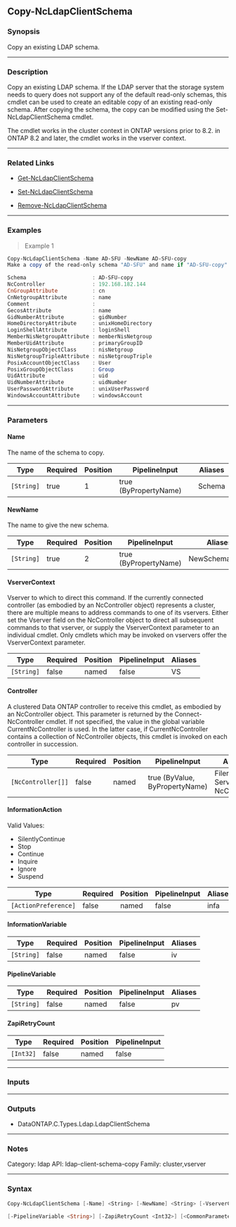 Copy-NcLdapClientSchema
-----------------------

### Synopsis
Copy an existing LDAP schema.

---

### Description

Copy an existing LDAP schema. If the LDAP server that the storage system needs to query does not support any of the default read-only schemas, this cmdlet can be used to create an editable copy of an existing read-only schema. After copying the schema, the copy can be modified using the Set-NcLdapClientSchema cmdlet.

The cmdlet works in the cluster context in ONTAP versions prior to 8.2.  in ONTAP 8.2 and later, the cmdlet works in the vserver context.

---

### Related Links
* [Get-NcLdapClientSchema](Get-NcLdapClientSchema)

* [Set-NcLdapClientSchema](Set-NcLdapClientSchema)

* [Remove-NcLdapClientSchema](Remove-NcLdapClientSchema)

---

### Examples
> Example 1

```PowerShell
Copy-NcLdapClientSchema -Name AD-SFU -NewName AD-SFU-copy
Make a copy of the read-only schema "AD-SFU" and name if "AD-SFU-copy".

Schema                     : AD-SFU-copy
NcController               : 192.168.182.144
CnGroupAttribute           : cn
CnNetgroupAttribute        : name
Comment                    :
GecosAttribute             : name
GidNumberAttribute         : gidNumber
HomeDirectoryAttribute     : unixHomeDirectory
LoginShellAttribute        : loginShell
MemberNisNetgroupAttribute : memberNisNetgroup
MemberUidAttribute         : primaryGroupID
NisNetgroupObjectClass     : nisNetgroup
NisNetgroupTripleAttribute : nisNetgroupTriple
PosixAccountObjectClass    : User
PosixGroupObjectClass      : Group
UidAttribute               : uid
UidNumberAttribute         : uidNumber
UserPasswordAttribute      : unixUserPassword
WindowsAccountAttribute    : windowsAccount

```

---

### Parameters
#### **Name**
The name of the schema to copy.

|Type      |Required|Position|PipelineInput        |Aliases|
|----------|--------|--------|---------------------|-------|
|`[String]`|true    |1       |true (ByPropertyName)|Schema |

#### **NewName**
The name to give the new schema.

|Type      |Required|Position|PipelineInput        |Aliases      |
|----------|--------|--------|---------------------|-------------|
|`[String]`|true    |2       |true (ByPropertyName)|NewSchemaName|

#### **VserverContext**
Vserver to which to direct this command.  If the currently connected controller (as embodied by an NcController object) represents a cluster, there are multiple means to address commands to one of its vservers.  Either set the Vserver field on the NcController object to direct all subsequent commands to that vserver, or supply the VserverContext parameter to an individual cmdlet.  Only cmdlets which may be invoked on vservers offer the VserverContext parameter.

|Type      |Required|Position|PipelineInput|Aliases|
|----------|--------|--------|-------------|-------|
|`[String]`|false   |named   |false        |VS     |

#### **Controller**
A clustered Data ONTAP controller to receive this cmdlet, as embodied by an NcController object.  This parameter is returned by the Connect-NcController cmdlet.  If not specified, the value in the global variable CurrentNcController is used.  In the latter case, if CurrentNcController contains a collection of NcController objects, this cmdlet is invoked on each controller in succession.

|Type              |Required|Position|PipelineInput                 |Aliases                          |
|------------------|--------|--------|------------------------------|---------------------------------|
|`[NcController[]]`|false   |named   |true (ByValue, ByPropertyName)|Filer<br/>Server<br/>NcController|

#### **InformationAction**

Valid Values:

* SilentlyContinue
* Stop
* Continue
* Inquire
* Ignore
* Suspend

|Type                |Required|Position|PipelineInput|Aliases|
|--------------------|--------|--------|-------------|-------|
|`[ActionPreference]`|false   |named   |false        |infa   |

#### **InformationVariable**

|Type      |Required|Position|PipelineInput|Aliases|
|----------|--------|--------|-------------|-------|
|`[String]`|false   |named   |false        |iv     |

#### **PipelineVariable**

|Type      |Required|Position|PipelineInput|Aliases|
|----------|--------|--------|-------------|-------|
|`[String]`|false   |named   |false        |pv     |

#### **ZapiRetryCount**

|Type     |Required|Position|PipelineInput|
|---------|--------|--------|-------------|
|`[Int32]`|false   |named   |false        |

---

### Inputs

---

### Outputs
* DataONTAP.C.Types.Ldap.LdapClientSchema

---

### Notes
Category: ldap
API: ldap-client-schema-copy
Family: cluster,vserver

---

### Syntax
```PowerShell
Copy-NcLdapClientSchema [-Name] <String> [-NewName] <String> [-VserverContext <String>] [-Controller <NcController[]>] [-InformationAction <ActionPreference>] [-InformationVariable <String>] 
```
```PowerShell
[-PipelineVariable <String>] [-ZapiRetryCount <Int32>] [<CommonParameters>]
```
